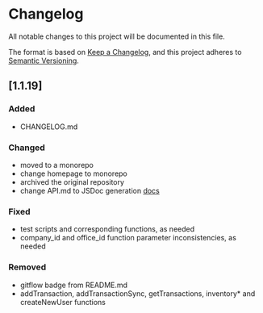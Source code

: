 # Changelog

All notable changes to this project will be documented in this file.

The format is based on [Keep a Changelog](https://keepachangelog.com/en/1.0.0/), and this project adheres to [Semantic Versioning](https://semver.org/spec/v2.0.0.html).

## [1.1.19]

### Added
- CHANGELOG.md

### Changed
- moved to a monorepo
- change homepage to monorepo
- archived the original repository
- change API.md to JSDoc generation [docs](./docs/index.html)

### Fixed
- test scripts and corresponding functions, as needed
- company_id and office_id function parameter inconsistencies, as needed

### Removed
- gitflow badge from README.md
- addTransaction, addTransactionSync, getTransactions, inventory* and createNewUser functions